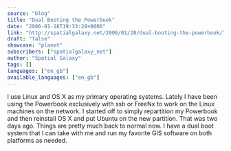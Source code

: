 ```yaml
---
source: "blog"
title: "Dual Booting the Powerbook"
date: "2006-01-28T19:33:28+0000"
link: "http://spatialgalaxy.net/2006/01/28/dual-booting-the-powerbook/"
draft: "false"
showcase: "planet"
subscribers: ["spatialgalaxy_net"]
author: "Spatial Galaxy"
tags: []
languages: ["en_gb"]
available_languages: ["en_gb"]
---
```


I use Linux and OS X as my primary operating systems. Lately I have been using the Powerbook exclusively with ssh or FreeNx to work on the Linux machines on the network.
I started off to simply repartition my Powerbook and then reinstall OS X and put Ubuntu on the new partition. That was two days ago. Things are pretty much back to normal now. I have a dual boot system that I can take with me and run my favorite GIS software on both platforms as needed.
